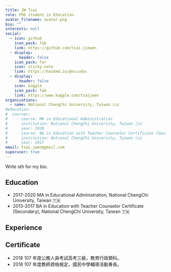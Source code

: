 ```yaml
---
title: JW Tsai
role: PhD student in Education.
avatar_filename: avatar.png
bio: ""
interests: null
social:
  - icon: github
    icon_pack: fab
    link: https://github.com/tsai-jiewen
  - display:
      header: false
    icon_pack: far
    icon: sticky-note
    link: https://hackmd.io/@nccudoc
  - display:
      header: false
    icon: kaggle
    icon_pack: fab
    link: https://www.kaggle.com/tsaijwen
organizations:
  - name: National ChengChi University, Taiwan 🇹🇼
#education:
#  courses:
#    - course: MA in Educational Administration
#      institution: National ChengChi University, Taiwan 🇹🇼
#      year: 2020
#    - course: BA in Education with Teacher Counselor Certificate (Secondary)
#      institution: National ChengChi University, Taiwan 🇹🇼
#      year: 2017
email: tsai.jwen@gmail.com
superuser: true
---
```


Write sth for my bio.


## Education
- 2017-2020 MA in Educational Administration, National ChengChi University, Taiwan 🇹🇼
- 2013-2017 BA in Education with Teacher Counselor Certificate (Secondary), National ChengChi University, Taiwan 🇹🇼

## Experience

## Certificate
- 2018 107 年度公務人員考試高考三級，教育行政類科。
- 2018 107 年度教師資格檢定，國民中學輔導活動專長。

